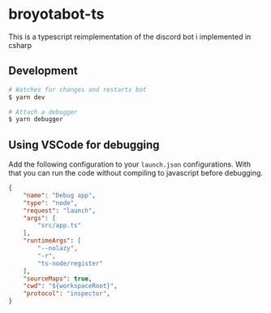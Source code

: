 # broyotabot-ts
This is a typescript reimplementation of the discord bot i implemented in csharp

## Development
```bash
# Watches for changes and restarts bot
$ yarn dev

# Attach a debugger
$ yarn debugger
```

## Using VSCode for debugging
Add the following configuration to your `launch.json` configurations. With that you can run the code without compiling to javascript before debugging.
```json
{
    "name": "Debug app",
    "type": "node",
    "request": "launch",
    "args": [
        "src/app.ts"
    ],
    "runtimeArgs": [
        "--nolazy",
        "-r",
        "ts-node/register"
    ],
    "sourceMaps": true,
    "cwd": "${workspaceRoot}",
    "protocol": "inspector",
}
```
